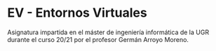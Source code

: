 # EV - Entornos Virtuales

Asignatura impartida en el máster de ingeniería informática de la UGR durante el curso 20/21 por el profesor Germán Arroyo Moreno.
